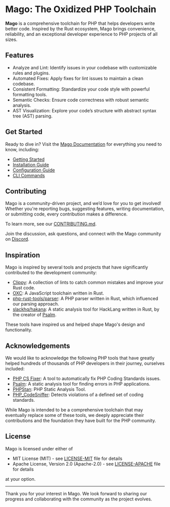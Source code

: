 # Mago: The Oxidized PHP Toolchain

**Mago** is a comprehensive toolchain for PHP that helps developers write better code. Inspired by the Rust ecosystem, Mago brings convenience, reliability, and an exceptional developer experience to PHP projects of all sizes.

## Features

- Analyze and Lint: Identify issues in your codebase with customizable rules and plugins.
- Automated Fixes: Apply fixes for lint issues to maintain a clean codebase.
- Consistent Formatting: Standardize your code style with powerful formatting tools.
- Semantic Checks: Ensure code correctness with robust semantic analysis.
- AST Visualization: Explore your code’s structure with abstract syntax tree (AST) parsing.

## Get Started

Ready to dive in? Visit the [Mago Documentation](https://mago.carthage.software/) for everything you need to know, including:

- [Getting Started](https://mago.carthage.software/#/getting-started/)
- [Installation Guide](https://mago.carthage.software/#/getting-started/installation)
- [Configuration Guide](https://mago.carthage.software/#/getting-started/configuration)
- [CLI Commands](https://mago.carthage.software/#/getting-started/cli)

## Contributing

Mago is a community-driven project, and we’d love for you to get involved! Whether you're reporting bugs,
suggesting features, writing documentation, or submitting code, every contribution makes a difference.

To learn more, see our [CONTRIBUTING.md](./CONTRIBUTING.md).

Join the discussion, ask questions, and connect with the Mago community on [Discord](https://discord.gg/mwyyjr27eu).

## Inspiration

Mago is inspired by several tools and projects that have significantly contributed to the development community:

- [Clippy](https://github.com/rust-lang/rust-clippy): A collection of lints to catch common mistakes and improve your Rust code.
- [OXC](https://github.com/oxc-project/oxc/): A JavaScript toolchain written in Rust.
- [php-rust-tools/parser](https://github.com/php-rust-tools/parser/): A PHP parser written in Rust, which influenced our parsing approach.
- [slackhq/hakana](https://github.com/slackhq/hakana/): A static analysis tool for HackLang written in Rust, by the creator of [Psalm](https://github.com/vimeo/psalm).

These tools have inspired us and helped shape Mago's design and functionality.

## Acknowledgements

We would like to acknowledge the following PHP tools that have greatly helped hundreds of thousands of PHP developers in their journey,
ourselves included:

- [PHP CS Fixer](https://github.com/PHP-CS-Fixer/PHP-CS-Fixer): A tool to automatically fix PHP Coding Standards issues.
- [Psalm](https://github.com/vimeo/psalm): A static analysis tool for finding errors in PHP applications.
- [PHPStan](https://github.com/phpstan/phpstan): PHP Static Analysis Tool.
- [PHP_CodeSniffer](https://github.com/squizlabs/PHP_CodeSniffer): Detects violations of a defined set of coding standards.

While Mago is intended to be a comprehensive toolchain that may eventually replace some of these tools,
we deeply appreciate their contributions and the foundation they have built for the PHP community.

## License

Mago is licensed under either of

- MIT License (MIT) - see [LICENSE-MIT](./LICENSE-MIT) file for details
- Apache License, Version 2.0 (Apache-2.0) - see [LICENSE-APACHE](./LICENSE-APACHE) file for details

at your option.

---

Thank you for your interest in Mago. We look forward to sharing our progress and collaborating with the community as the project evolves.
